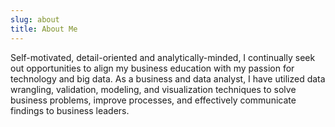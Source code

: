 ```yaml
---
slug: about
title: About Me
---
```


Self-motivated, detail-oriented and analytically-minded, I continually seek out opportunities to align my business education with my passion for technology and big data. As a business and data analyst, I have utilized data wrangling, validation, modeling, and visualization techniques to solve business problems, improve processes, and effectively communicate findings to business leaders.